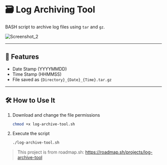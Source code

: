 # 🗃 Log Archiving Tool
BASH script to archive log files using `tar` and `gz`.

![Screenshot_2](https://github.com/user-attachments/assets/1fd2638e-e16c-4b7b-8e53-fb9ec878a294)

---

## 🚀 Features
- Date Stamp (YYYYMMDD)
- Time Stamp (HHMMSS)
- File saved as `{Directory}_{Date}_{Time}.tar.gz`

---

## 🛠 How to Use It

1. Download and change the file permissions
   
   ``` bash
   chmod +x log-archive-tool.sh
   ```
   
2. Execute the script
   
   ``` bash
   ./log-archive-tool.sh
   ```

> This project is from roadmap.sh:
> https://roadmap.sh/projects/log-archive-tool
